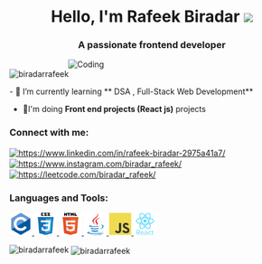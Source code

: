 <h1 align=center>Hello, I'm Rafeek Biradar <img src="https://media.giphy.com/media/hvRJCLFzcasrR4ia7z/giphy.gif" width="25px"></h1>

<h3 align="center">A passionate frontend developer</h3>
<img align = "right" alt="Coding" width="400" src="https://raw.githubusercontent.com/gist/zeysert/bc8c0a4090c377a755dcc77bbeac66e4/raw/43f9b12677934c5d99499f6d9d574d30c86f979c/coding.gif">
<center>
<p align="left"> <img src="https://komarev.com/ghpvc/?username=biradarrafeek&label=Profile%20views&color=0e75b6&style=flat" alt="biradarrafeek" /> </p>
</center>
- 🌱 I’m currently learning ** DSA , Full-Stack Web Development**

- 🌱I'm doing **Front end projects (React js)** projects

<h3 align="left">Connect with me:</h3>
<p align="left">
<a href="https://linkedin.com/in/https://www.linkedin.com/in/rafeek-biradar-2975a41a7/" target="blank"><img align="center" src="https://raw.githubusercontent.com/rahuldkjain/github-profile-readme-generator/master/src/images/icons/Social/linked-in-alt.svg" alt="https://www.linkedin.com/in/rafeek-biradar-2975a41a7/" height="30" width="40" /></a>
<a href="https://instagram.com/https://www.instagram.com/biradar_rafeek/" target="blank"><img align="center" src="https://raw.githubusercontent.com/rahuldkjain/github-profile-readme-generator/master/src/images/icons/Social/instagram.svg" alt="https://www.instagram.com/biradar_rafeek/" height="30" width="40" /></a>
<a href="https://www.leetcode.com/https://leetcode.com/biradar_rafeek/" target="blank"><img align="center" src="https://raw.githubusercontent.com/rahuldkjain/github-profile-readme-generator/master/src/images/icons/Social/leet-code.svg" alt="https://leetcode.com/biradar_rafeek/" height="30" width="40" /></a>
</p>

<h3 align="left">Languages and Tools:</h3>
<p align="left"> <a href="https://www.cprogramming.com/" target="_blank" rel="noreferrer"> <img src="https://raw.githubusercontent.com/devicons/devicon/master/icons/c/c-original.svg" alt="c" width="40" height="40"/> </a> <a href="https://www.w3schools.com/css/" target="_blank" rel="noreferrer"> <img src="https://raw.githubusercontent.com/devicons/devicon/master/icons/css3/css3-original-wordmark.svg" alt="css3" width="40" height="40"/> </a> <a href="https://www.w3.org/html/" target="_blank" rel="noreferrer"> <img src="https://raw.githubusercontent.com/devicons/devicon/master/icons/html5/html5-original-wordmark.svg" alt="html5" width="40" height="40"/> </a> <a href="https://www.java.com" target="_blank" rel="noreferrer"> <img src="https://raw.githubusercontent.com/devicons/devicon/master/icons/java/java-original.svg" alt="java" width="40" height="40"/> </a> <a href="https://developer.mozilla.org/en-US/docs/Web/JavaScript" target="_blank" rel="noreferrer"> <img src="https://raw.githubusercontent.com/devicons/devicon/master/icons/javascript/javascript-original.svg" alt="javascript" width="40" height="40"/> </a> <a href="https://reactjs.org/" target="_blank" rel="noreferrer"> <img src="https://raw.githubusercontent.com/devicons/devicon/master/icons/react/react-original-wordmark.svg" alt="react" width="40" height="40"/> </a> </p>

<p><img align="left" src="https://github-readme-stats.vercel.app/api/top-langs?username=biradarrafeek&show_icons=true&locale=en&layout=compact" alt="biradarrafeek" /></p>

<p>&nbsp;<img align="center" src="https://github-readme-stats.vercel.app/api?username=biradarrafeek&show_icons=true&locale=en" alt="biradarrafeek" /></p>
